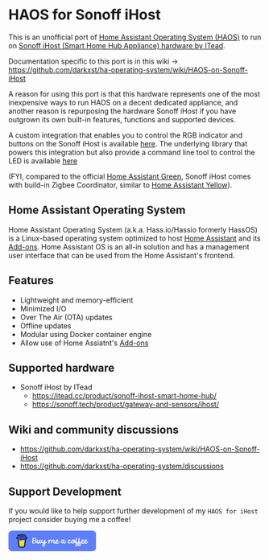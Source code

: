 # HAOS for Sonoff iHost

This is an unofficial port of [Home Assistant Operating System (HAOS)](https://github.com/home-assistant/operating-system) to run on [Sonoff iHost (Smart Home Hub Appliance) hardware by ITead](https://itead.cc/product/sonoff-ihost-smart-home-hub/).

Documentation specific to this port is in this wiki -> https://github.com/darkxst/ha-operating-system/wiki/HAOS-on-Sonoff-iHost

A reason for using this port is that this hardware represents one of the most inexpensive ways to run HAOS on a decent dedicated appliance, and another reason is repurposing the hardware Sonoff iHost if you have outgrown its own built-in features, functions and supported devices.

A custom integration that enables you to control the RGB indicator and buttons on the Sonoff iHost is available [here](https://github.com/darkxst/ihost_indicator). The underlying library that powers this integration but also provide a command line tool to control the LED is available [here](https://github.com/darkxst/yc1175-indicator)

(FYI, compared to the official [Home Assistant Green](https://www.home-assistant.io/green/), Sonoff iHost comes with build-in Zigbee Coordinator, similar to [Home Assistant Yellow](https://www.home-assistant.io/yellow/)).

## Home Assistant Operating System

Home Assistant Operating System (a.k.a. Hass.io/Hassio formerly HassOS) is a Linux-based operating system optimized to host [Home Assistant](https://www.home-assistant.io) and its [Add-ons](https://www.home-assistant.io/addons/). Home Assistant OS is an all-in solution and has a management user interface that can be used from the Home Assistant's frontend.

## Features

- Lightweight and memory-efficient
- Minimized I/O
- Over The Air (OTA) updates
- Offline updates
- Modular using Docker container engine
- Allow use of Home Assiatnt's [Add-ons](https://www.home-assistant.io/addons/)

## Supported hardware

- Sonoff iHost by ITead
  - https://itead.cc/product/sonoff-ihost-smart-home-hub/
  - https://sonoff.tech/product/gateway-and-sensors/ihost/

## Wiki and community discussions

- https://github.com/darkxst/ha-operating-system/wiki/HAOS-on-Sonoff-iHost
- https://github.com/darkxst/ha-operating-system/discussions

## Support Development

If you would like to help support further development of my `HAOS for iHost` project consider buying me a coffee!

<a href="https://www.buymeacoffee.com/darkxst" target="_blank"><img src="img/blue-button.png" alt="Buy Me A Coffee" height="41" width="174"></a>




